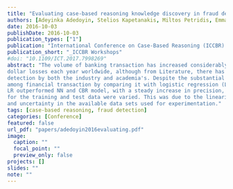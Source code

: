 ```yaml
---
title: "Evaluating case-based reasoning knowledge discovery in fraud detection"
authors: [Adeyinka Adedoyin, Stelios Kapetanakis, Miltos Petridis, Emmanouil Panaousis]
date: 2016-10-03
publishDate: 2016-10-03
publication_types: ["1"]
publication: "International Conference on Case-Based Reasoning (ICCBR) Workshops_"
publication_short: "_ICCBR Workshops"
#doi: "10.1109/ICT.2017.7998269"
abstract: "The volume of banking transaction has increased considerably in the recent years with advancement in financial transactions payment methods. Consequently, the number of fraud cases has also increased, causing billion of
dollar losses each year worldwide, although from Literature, there has been substantial work in the domain of fraud
detection by both the industry and academia's. Despite the substantial work, there are few researches in applying case-based reasoning (CBR) approach in the context of detecting Financial Fraud. In this paper we aim at evaluating the performance of CBR in Identifying fraudulent patterns
among financial transaction by comparing it with logistic regression (LR) and neural network (NN) which are often used in many related work. To evaluate our approach simulated data, based on a sample of real anonymous transaction provided by a bank was used and the result shows that
LR outperformed NN and CBR model, with a steady increase in precision, sensitivity and specificity as the percentage ratio
for the training and test data were varied. This was due to the linearity, fuzziness and presence of uncertainty in the sampling dataset. Therefore, we can reach a conclusion that part of the possible reasons why there are few research in applying CBR to the context of detecting financial fraud patterns may be due to incomplete information, fuzziness
and uncertainty in the available data sets used for experimentation."
tags: [case-based reasoning, fraud detection]
categories: [Conference]
featured: false
url_pdf: "papers/adedoyin2016evaluating.pdf"
image:
  caption: ""
  focal_point: ""
  preview_only: false
projects: []
slides: ""
note: ""
---
```

